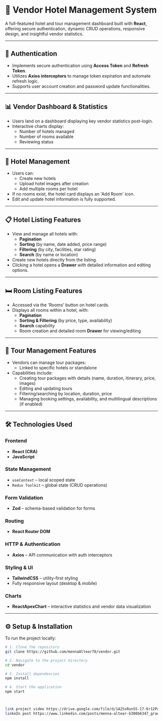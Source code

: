 # 🏨 Vendor Hotel Management System

A full-featured hotel and tour management dashboard built with **React**, offering secure authentication, dynamic CRUD operations, responsive design, and insightful vendor statistics.

---

## 🔐 Authentication

- Implements secure authentication using **Access Token** and **Refresh Token**.
- Utilizes **Axios interceptors** to manage token expiration and automate refresh logic.
- Supports user account creation and password update functionalities.

---

## 📊 Vendor Dashboard & Statistics

- Users land on a dashboard displaying key vendor statistics post-login.
- Interactive charts display:
  - Number of hotels managed
  - Number of rooms available
  - Reviewing status

---

## 🏨 Hotel Management

- Users can:
  - Create new hotels
  - Upload hotel images after creation
  - Add multiple rooms per hotel
- If no rooms exist, the hotel card displays an 'Add Room' icon.
- Edit and update hotel information is fully supported.

---

## 📋 Hotel Listing Features

- View and manage all hotels with:
  - **Pagination**
  - **Sorting** (by name, date added, price range)
  - **Filtering** (by city, facilities, star rating)
  - **Search** (by name or location)
- Create new hotels directly from the listing.
- Clicking a hotel opens a **Drawer** with detailed information and editing options.

---

## 🛏 Room Listing Features

- Accessed via the 'Rooms' button on hotel cards.
- Displays all rooms within a hotel, with:
  - **Pagination**
  - **Sorting & Filtering** (by price, type, availability)
  - **Search** capability
  - Room creation and detailed room **Drawer** for viewing/editing

---

## 🧭 Tour Management Features

- Vendors can manage tour packages:
  - Linked to specific hotels or standalone
- Capabilities include:
  - Creating tour packages with details (name, duration, itinerary, price, images)
  - Editing and updating tours
  - Filtering/searching by location, duration, price
  - Managing booking settings, availability, and multilingual descriptions (if enabled)

---

## 🛠 Technologies Used

### Frontend
- **React (CRA)**
- **JavaScript**

### State Management
- `useContext` – local scoped state
- `Redux Toolkit` – global state (CRUD operations)

### Form Validation
- **Zod** – schema-based validation for forms

### Routing
- **React Router DOM**

### HTTP & Authentication
- **Axios** – API communication with auth interceptors

### Styling & UI
- **TailwindCSS** – utility-first styling
- Fully responsive layout (desktop & mobile)

### Charts
- **ReactApexChart** – interactive statistics and vendor data visualization

---

## ⚙️ Setup & Installation

To run the project locally:

```bash
# 1. Clone the repository
git clone https://github.com/mennaAltear78/vendor.git

# 2. Navigate to the project directory
cd vendor

# 3. Install dependencies
npm install

# 4. Start the application
npm start



link project video https://drive.google.com/file/d/1A2SsRunSS-17-6r12PaRnzmhzVaVIufp/view?usp=sharing .
linkeIn post https://www.linkedin.com/posts/menna-altear-b308b6347_graduationproject-react-javascript-activity-7351606749348405249-i1-w?utm_source=share&utm_medium=member_desktop&rcm=ACoAAFbO-dQBpaRtXzGSZyzp0qJJE4JrVnPmeYM .
